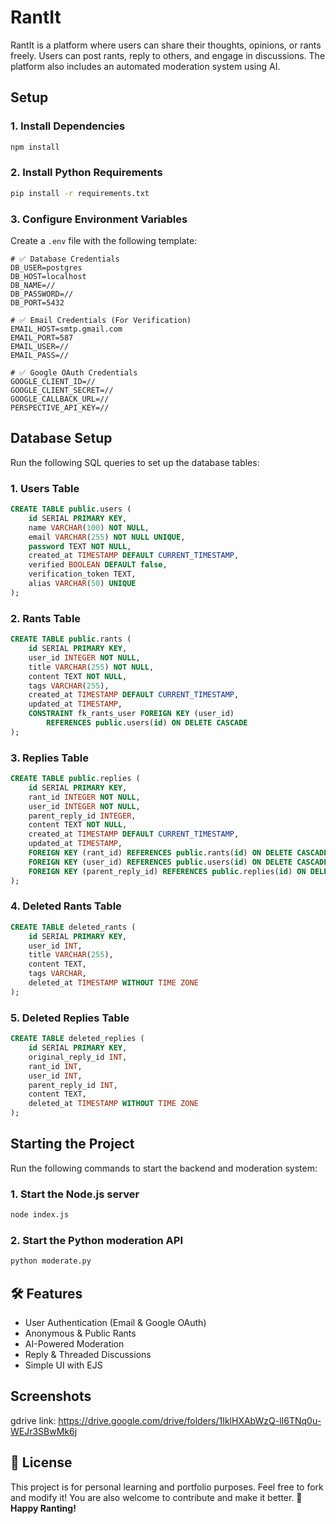# RantIt

RantIt is a platform where users can share their thoughts, opinions, or rants freely. Users can post rants, reply to others, and engage in discussions. The platform also includes an automated moderation system using AI.

## Setup

### 1. Install Dependencies
```sh
npm install
```

### 2. Install Python Requirements
```sh
pip install -r requirements.txt
```

### 3. Configure Environment Variables
Create a `.env` file with the following template:

```env
# ✅ Database Credentials
DB_USER=postgres
DB_HOST=localhost
DB_NAME=// 
DB_PASSWORD=// 
DB_PORT=5432

# ✅ Email Credentials (For Verification)
EMAIL_HOST=smtp.gmail.com
EMAIL_PORT=587
EMAIL_USER=// 
EMAIL_PASS=// 

# ✅ Google OAuth Credentials
GOOGLE_CLIENT_ID=// 
GOOGLE_CLIENT_SECRET=// 
GOOGLE_CALLBACK_URL=// 
PERSPECTIVE_API_KEY=// 
```

## Database Setup
Run the following SQL queries to set up the database tables:

### 1. Users Table
```sql
CREATE TABLE public.users (
    id SERIAL PRIMARY KEY,
    name VARCHAR(100) NOT NULL,
    email VARCHAR(255) NOT NULL UNIQUE,
    password TEXT NOT NULL,
    created_at TIMESTAMP DEFAULT CURRENT_TIMESTAMP,
    verified BOOLEAN DEFAULT false,
    verification_token TEXT,
    alias VARCHAR(50) UNIQUE
);
```

### 2. Rants Table
```sql
CREATE TABLE public.rants (
    id SERIAL PRIMARY KEY,
    user_id INTEGER NOT NULL,
    title VARCHAR(255) NOT NULL,
    content TEXT NOT NULL,
    tags VARCHAR(255),
    created_at TIMESTAMP DEFAULT CURRENT_TIMESTAMP,
    updated_at TIMESTAMP,
    CONSTRAINT fk_rants_user FOREIGN KEY (user_id) 
        REFERENCES public.users(id) ON DELETE CASCADE
);
```

### 3. Replies Table
```sql
CREATE TABLE public.replies (
    id SERIAL PRIMARY KEY,
    rant_id INTEGER NOT NULL,
    user_id INTEGER NOT NULL,
    parent_reply_id INTEGER,
    content TEXT NOT NULL,
    created_at TIMESTAMP DEFAULT CURRENT_TIMESTAMP,
    updated_at TIMESTAMP,
    FOREIGN KEY (rant_id) REFERENCES public.rants(id) ON DELETE CASCADE,
    FOREIGN KEY (user_id) REFERENCES public.users(id) ON DELETE CASCADE,
    FOREIGN KEY (parent_reply_id) REFERENCES public.replies(id) ON DELETE CASCADE
);
```

### 4. Deleted Rants Table
```sql
CREATE TABLE deleted_rants (
    id SERIAL PRIMARY KEY,
    user_id INT,
    title VARCHAR(255),
    content TEXT,
    tags VARCHAR,
    deleted_at TIMESTAMP WITHOUT TIME ZONE
);
```

### 5. Deleted Replies Table
```sql
CREATE TABLE deleted_replies (
    id SERIAL PRIMARY KEY,
    original_reply_id INT,
    rant_id INT,
    user_id INT,
    parent_reply_id INT,
    content TEXT,
    deleted_at TIMESTAMP WITHOUT TIME ZONE
);
```

## Starting the Project

Run the following commands to start the backend and moderation system:

### 1. Start the Node.js server
```sh
node index.js
```

### 2. Start the Python moderation API
```sh
python moderate.py
```

## 🛠️ Features

- User Authentication (Email & Google OAuth)
- Anonymous & Public Rants
- AI-Powered Moderation
- Reply & Threaded Discussions
- Simple UI with EJS


## Screenshots
gdrive link: https://drive.google.com/drive/folders/1IklHXAbWzQ-lI6TNq0u-WEJr3SBwMk6j

## 📜 License

This project is for personal learning and portfolio purposes. Feel free to fork and modify it! You are also welcome to contribute and make it better. 🚀 **Happy Ranting!**
